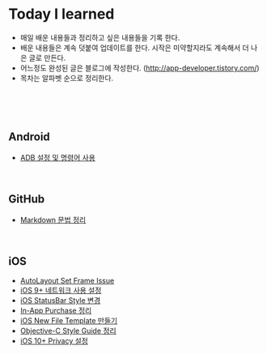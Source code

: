 # Today I learned

- 매일 배운 내용들과 정리하고 싶은 내용들을 기록 한다.
- 배운 내용들은 계속 덧붙여 업데이트를 한다. 시작은 미약할지라도 계속해서 더 나은 글로 만든다.
- 어느정도 완성된 글은 블로그에 작성한다. (http://app-developer.tistory.com/)
- 목차는 알파벳 순으로 정리한다.

<br />

<br />

<br />

## Android

- [ADB 설정 및 명령어 사용](https://github.com/Developer-Leby/STUDY/blob/master/Android/ADB%20%EC%84%A4%EC%A0%95%20%EB%B0%8F%20%EB%AA%85%EB%A0%B9%EC%96%B4%20%EC%82%AC%EC%9A%A9.md)

<br />

## GitHub

* [Markdown 문법 정리](https://github.com/Developer-Leby/STUDY/blob/master/GitHub/Markdown%20%EB%AC%B8%EB%B2%95%20%EC%A0%95%EB%A6%AC.md)

<br />

## iOS

* [AutoLayout Set Frame Issue](https://github.com/Developer-Leby/STUDY/blob/master/iOS/AutoLayout%20Set%20Frame%20Issue.md)
* [iOS 9+ 네트워크 사용 설정](https://github.com/Developer-Leby/STUDY/blob/master/iOS/Transport%20security%20has%20blocked%20a%20cleartext%20HTTP%20(http:)%20resource%20load%20since%20it%20is%20insecure.%20Temporary%20exceptions%20can%20be%20configured%20via%20your%20app's%20Info.plist%20file.md)
* [iOS StatusBar Style 변경](https://github.com/Developer-Leby/STUDY/blob/master/iOS/iOS%20StatusBar%20Style%20%EB%B3%80%EA%B2%BD.md)
* [In-App Purchase 정리](https://github.com/Developer-Leby/STUDY/blob/master/iOS/In-App%20Purchase%20%EC%A0%95%EB%A6%AC.md)
* [iOS New File Template 만들기](https://github.com/Developer-Leby/STUDY/blob/master/iOS/iOS%20New%20File%20Template%20%EB%A7%8C%EB%93%A4%EA%B8%B0.md)
* [Objective-C Style Guide 정리](https://github.com/Developer-Leby/STUDY/blob/master/iOS/Objective-C%20Style%20Guide%20%EC%A0%95%EB%A6%AC.md)
* [iOS 10+ Privacy 설정](https://github.com/Developer-Leby/STUDY/blob/master/iOS/iOS%2010%2B%20Privacy%20%EC%84%A4%EC%A0%95.md)

